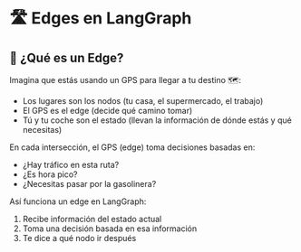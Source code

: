 # 🛣️ Edges en LangGraph

## 📝 ¿Qué es un Edge?

Imagina que estás usando un GPS para llegar a tu destino 🗺️:

- Los lugares son los nodos (tu casa, el supermercado, el trabajo)
- El GPS es el edge (decide qué camino tomar)
- Tú y tu coche son el estado (llevan la información de dónde estás y qué necesitas)

En cada intersección, el GPS (edge) toma decisiones basadas en:

- ¿Hay tráfico en esta ruta?
- ¿Es hora pico?
- ¿Necesitas pasar por la gasolinera?

Así funciona un edge en LangGraph:

1. Recibe información del estado actual
2. Toma una decisión basada en esa información
3. Te dice a qué nodo ir después
